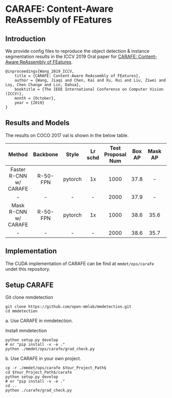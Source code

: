 # CARAFE: Content-Aware ReAssembly of FEatures

## Introduction

We provide config files to reproduce the object detection & instance segmentation results in the ICCV 2019 Oral paper for [CARAFE: Content-Aware ReAssembly of FEatures](https://arxiv.org/abs/1905.02188).

```
@inproceedings{Wang_2019_ICCV,
    title = {CARAFE: Content-Aware ReAssembly of FEatures},
    author = {Wang, Jiaqi and Chen, Kai and Xu, Rui and Liu, Ziwei and Loy, Chen Change and Lin, Dahua},
    booktitle = {The IEEE International Conference on Computer Vision (ICCV)},
    month = {October},
    year = {2019}
}
```

## Results and Models

The results on COCO 2017 val is shown in the below table.

| Method |    Backbone     |  Style  | Lr schd | Test Proposal Num| Box AP |   Mask AP |                                                                 Download                                                                    |
| :--------------------: | :-------------: | :-----: | :-----: | :--------------: | :----: | :--------: |:----------------------------------------------------------------------------------------------------: |
| Faster R-CNN w/ CARAFE |    R-50-FPN  |  pytorch  |   1x    | 1000 |  37.8  | -  | [model](https://open-mmlab.s3.ap-northeast-2.amazonaws.com/mmdetection/models/carafe/faster_rcnn_r50_fpn_carafe_1x-a2bf3f56.pth)  |
| - |    -  |  -  |   -    | 2000 |  37.9  | -  | -  |
| Mask R-CNN w/ CARAFE |    R-50-FPN  |  pytorch  |   1x   | 1000 |  38.6   | 35.6| [model](https://open-mmlab.s3.ap-northeast-2.amazonaws.com/mmdetection/models/carafe/mask_rcnn_r50_fpn_carafe_1x-5fc51cfd.pth) |
| - |   -  |  -  |   -   | 2000 |  38.6   | 35.7| - |

## Implementation

The CUDA implementation of CARAFE can be find at `mmdet/ops/carafe` undet this repository.

## Setup CARAFE

Git clone mmdetection
```shell
git clone https://github.com/open-mmlab/mmdetection.git
cd mmdetection
```

a. Use CARAFE in mmdetection.

Install mmdetection
```shell
python setup.py develop
# or "pip install -v -e ."
python ./mmdet/ops/carafe/grad_check.py
```

b. Use CARAFE in your own project.

```shell
cp -r ./mmdet/ops/carafe $Your_Project_Path$
cd $Your_Project_Path$/carafe
python setup.py develop
# or "pip install -v -e ."
cd ..
python ./carafe/grad_check.py
```







